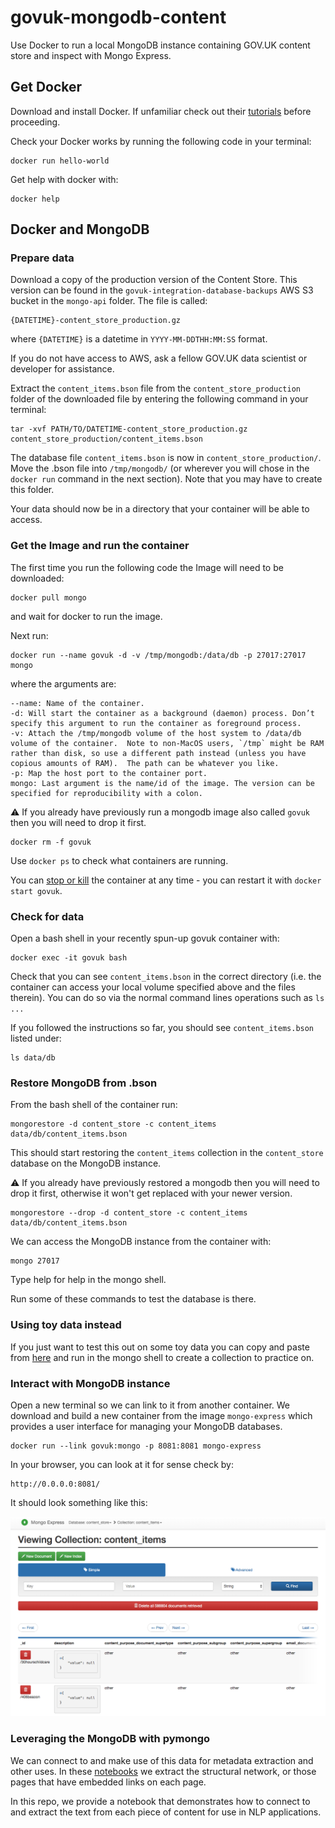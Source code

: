 # govuk-mongodb-content
Use Docker to run a local MongoDB instance containing GOV.UK content store and inspect with Mongo Express.

## Get Docker
Download and install Docker. If unfamiliar check out their [tutorials](https://docs.docker.com/get-started/) before proceeding.  

Check your Docker works by running the following code in your terminal:  

```
docker run hello-world
```

Get help with docker with:  

```
docker help
```

## Docker and MongoDB

### Prepare data

Download a copy of the production version of the Content Store. This version can be found in the `govuk-integration-database-backups` AWS S3 bucket in the `mongo-api` folder. The file is called:

```
{DATETIME}-content_store_production.gz
```

where `{DATETIME}` is a datetime in `YYYY-MM-DDTHH:MM:SS` format.

If you do not have access to AWS, ask a fellow GOV.UK data scientist or developer for assistance. 

Extract the `content_items.bson` file from the `content_store_production` folder of the downloaded file by entering the following command in your terminal:

```shell
tar -xvf PATH/TO/DATETIME-content_store_production.gz content_store_production/content_items.bson
```

The database file `content_items.bson` is now in `content_store_production/`. Move the .bson file into `/tmp/mongodb/` (or wherever you will chose in the `docker run` command in the next section). Note that you may have to create this folder.

Your data should now be in a directory that your container will be able to access.  


### Get the Image and run the container

The first time you run the following code the Image will need to be downloaded:

```
docker pull mongo
```

and wait for docker to run the image.

Next run:

```
docker run --name govuk -d -v /tmp/mongodb:/data/db -p 27017:27017 mongo
```

where the arguments are:  

```
--name: Name of the container.  
-d: Will start the container as a background (daemon) process. Don’t specify this argument to run the container as foreground process.  
-v: Attach the /tmp/mongodb volume of the host system to /data/db volume of the container.  Note to non-MacOS users, `/tmp` might be RAM rather than disk, so use a different path instead (unless you have copious amounts of RAM).  The path can be whatever you like.
-p: Map the host port to the container port.
mongo: Last argument is the name/id of the image. The version can be specified for reproducibility with a colon.    
```

⚠️ If you already have previously run a mongodb image also called `govuk` then you will need to drop it first.

```
docker rm -f govuk
```

Use `docker ps` to check what containers are running.  

You can [stop or kill](https://medium.com/@nagarwal/lifecycle-of-docker-container-d2da9f85959) the container at any time - you can restart it with `docker start govuk`.


### Check for data

Open a bash shell in your recently spun-up govuk container with:

```
docker exec -it govuk bash
```

Check that you can see `content_items.bson` in the correct directory (i.e. the container can access your local volume specified above and the files therein). You can do so via the normal command lines operations such as `ls ...`

If you followed the instructions so far, you should see `content_items.bson` listed under:

```
ls data/db
```

### Restore MongoDB from .bson

From the bash shell of the container run:

```
mongorestore -d content_store -c content_items data/db/content_items.bson
```

This should start restoring the `content_items` collection in the `content_store` database on the MongoDB instance.  

⚠️ If you already have previously restored a mongodb then you will need to drop it first, otherwise it won't get replaced with your newer version.

```
mongorestore --drop -d content_store -c content_items data/db/content_items.bson
```

We can access the MongoDB instance from the container with:

```
mongo 27017
```
Type help for help in the mongo shell.

Run some of these commands to test the database is there.  

### Using toy data instead

If you just want to test this out on some toy data you can copy and paste from [here](https://docs.mongodb.com/manual/reference/bios-example-collection/) and run in the mongo shell to create a collection to practice on.

### Interact with MongoDB instance

Open a new terminal so we can link to it from another container. We download and build a new container from the image `mongo-express` which provides a user interface for managing your MongoDB databases.  

```
docker run --link govuk:mongo -p 8081:8081 mongo-express
```

In your browser, you can look at it for sense check by:

```
http://0.0.0.0:8081/
```

It should look something like this:

![The Mongo Express User interface inspecting the GOV.UK content store](figures/mongo_express.png)

### Leveraging the MongoDB with pymongo
We can connect to and make use of this data for metadata extraction and other uses. In these [notebooks](https://github.com/alphagov/govuk-network-embedding/tree/master/notebooks/db) we extract the structural network, or those pages that have embedded links on each page.  

In this repo, we provide a notebook that demonstrates how to connect to and extract the text from each piece of content for use in NLP applications.
